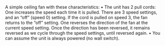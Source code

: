 A simple ceiling fan with these characteristics:
•    The unit has 2 pull cords:   One increases the speed each time it is pulled.  There are 3 speed settings, and an “off” (speed 0) setting.   If the cord is pulled on speed 3, the fan returns to the “off” setting. One reverses the direction of the fan at the current speed setting. Once the direction has been reversed, it remains reversed as we cycle through the speed settings, until reversed again.
•    You can assume the unit is always powered (no wall switch).
